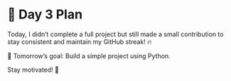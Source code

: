 # 📅 Day 3 Plan

Today, I didn’t complete a full project but still made a small contribution to stay consistent and maintain my GitHub streak! 🔥

🎯 Tomorrow’s goal:
Build a simple project using Python.

Stay motivated! 🚀
